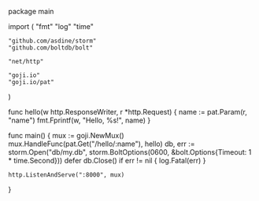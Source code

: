 package main

import (
	"fmt"
	"log"
	"time"

	"github.com/asdine/storm"
	"github.com/boltdb/bolt"

	"net/http"

	"goji.io"
	"goji.io/pat"
)

func hello(w http.ResponseWriter, r *http.Request) {
	name := pat.Param(r, "name")
	fmt.Fprintf(w, "Hello, %s!", name)
}

func main() {
	mux := goji.NewMux()
	mux.HandleFunc(pat.Get("/hello/:name"), hello)
	db, err := storm.Open("db/my.db", storm.BoltOptions(0600, &bolt.Options{Timeout: 1 * time.Second}))
	defer db.Close()
	if err != nil {
		log.Fatal(err)
	}

	http.ListenAndServe(":8000", mux)
}
